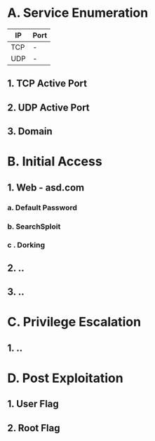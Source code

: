 # A.  Service Enumeration
| IP  | Port |
| --- | ---- |
| TCP | -    |
| UDP | -    |
## 1. TCP Active Port
## 2. UDP Active Port
## 3. Domain

# B. Initial Access
## 1. Web - asd.com
### a. Default Password
### b. SearchSploit
### c . Dorking
## 2. ..
## 3. ..
# C. Privilege Escalation
## 1. ..
# D. Post Exploitation
## 1. User Flag
## 2. Root Flag
